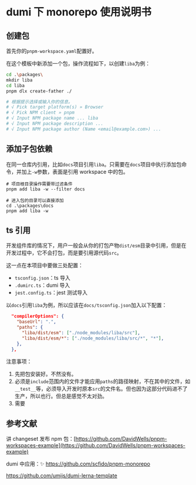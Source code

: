 # dumi 下 monorepo 使用说明书

## 创建包

首先你的`pnpm-workspace.yaml`配置好。

在这个模板中新添加一个包，操作流程如下，以创建`liba`为例：

```bash
cd .\packages\
mkdir liba
cd liba
pnpm dlx create-father ./

# 根据提示选择或输入你的信息。
# √ Pick target platform(s) » Browser
# √ Pick NPM client » pnpm
# √ Input NPM package name ... liba
# √ Input NPM package description ...
# √ Input NPM package author (Name <email@example.com>) ...
```

## 添加子包依赖

在同一仓库内引用，比如`docs`项目引用`liba`。只需要在`docs`项目中执行添加包命令，并加上`-w`参数，表面是引用 workspace 中的包。

```
# 项目根目录操作需要带过滤条件
pnpm add liba -w --filter docs

# 进入包的目录可以直接添加
cd .\packages\docs
pnpm add liba -w

```

## ts 引用

开发组件库的情况下，用户一般会从你的打包产物`dist/esm`目录中引用，但是在开发过程中，它不会打包，而是要引用源代码`src`。

这一点在本项目中要做三处配置：

- `tsconfig.json`：ts 导入
- `.dumirc.ts`：dumi 导入
- `jest.config.ts`：jest 测试导入

以`docs`引用`liba`为例，所以应该在`docs/tsconfig.json`加入以下配置：

```json
  "compilerOptions": {
    "baseUrl": ".",
    "paths": {
      "liba/dist/esm": ["./node_modules/liba/src"],
      "liba/dist/esm/*": ["./node_modules/liba/src/*", "*"],
    },
  },

```

注意事项：

1. 先把包安装好。不然没有。
2. 必须是`include`范围内的文件才能应用`paths`的路径映射，不在其中的文件，如`__test__`等，必须导入开发时原本`src`的文件名。但也因为这部分代码进不了生产，所以也行。但总是感觉不太对劲。
3. 需要

## 参考文献

讲 changeset 发布 npm 包：[https://github.com/DavidWells/pnpm-workspaces-example](https://github.com/DavidWells/pnpm-workspaces-example)

dumi 中应用：✨ https://github.com/scfido/pnpm-monorepo

https://github.com/umijs/dumi-lerna-template
